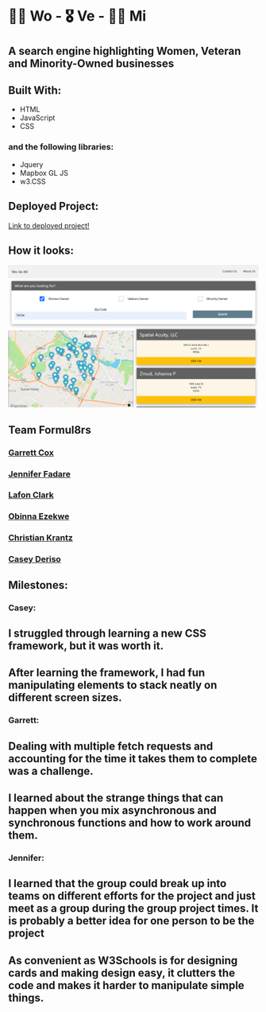 # 💃🏽 Wo - 🎖 Ve - 🤝🏽 Mi

## A search engine highlighting Women, Veteran and Minority-Owned businesses

## Built With:

- HTML
- JavaScript
- CSS

### and the following libraries:

- Jquery
- Mapbox GL JS
- w3.CSS

## Deployed Project:

[Link to deployed project!](https://jenniferfadare.github.io/project_1/)

## How it looks:

![Screenshot of deployed project](./Assets/images/screenshot.png)

## Team Formul8rs

### [Garrett Cox](https://github.com/gacx89)

### [Jennifer Fadare](https://github.com/JenniferFadare)

### [Lafon Clark](https://github.com/blackutcoffee)

### [Obinna Ezekwe](https://github.com/oezekwe)

### [Christian Krantz](https://github.com/ChristianKrantz11)

### [Casey Deriso](https://github.com/CaseyDeriso)

## Milestones:

### Casey:

## I struggled through learning a new CSS framework, but it was worth it.

## After learning the framework, I had fun manipulating elements to stack neatly on different screen sizes.

### Garrett:

## Dealing with multiple fetch requests and accounting for the time it takes them to complete was a challenge.

## I learned about the strange things that can happen when you mix asynchronous and synchronous functions and how to work around them.

### Jennifer:

## I learned that the group could break up into teams on different efforts for the project and just meet as a group during the group project times.  It is probably a better idea for one person to be the project 

## As convenient as W3Schools is for designing cards and making design easy, it clutters the code and makes it harder to manipulate simple things.